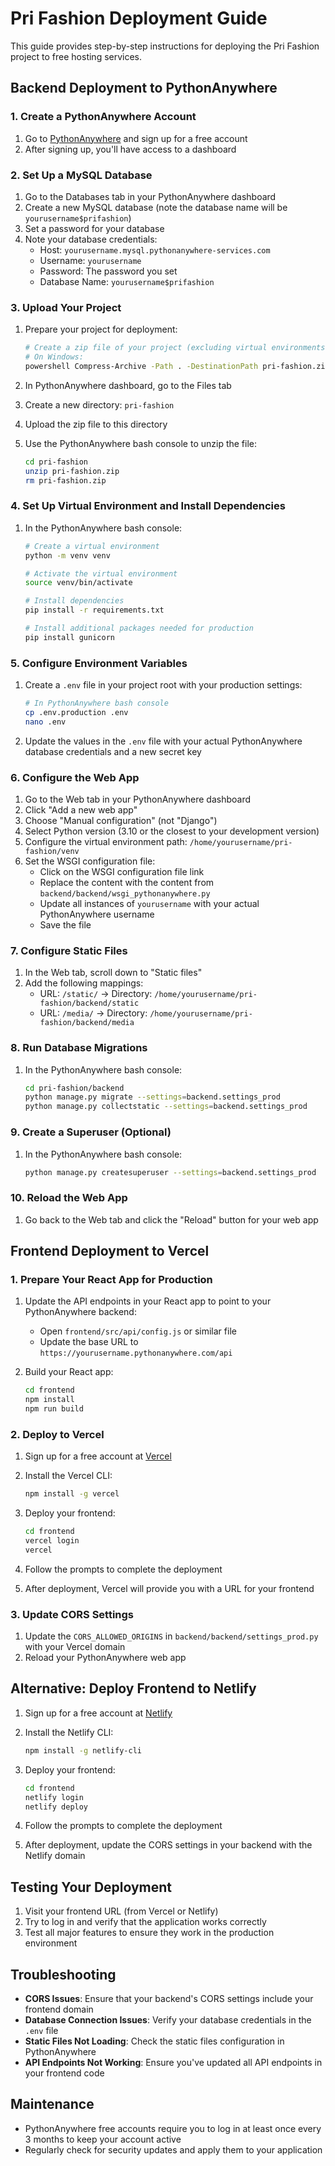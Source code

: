 # Pri Fashion Deployment Guide

This guide provides step-by-step instructions for deploying the Pri Fashion project to free hosting services.

## Backend Deployment to PythonAnywhere

### 1. Create a PythonAnywhere Account

1. Go to [PythonAnywhere](https://www.pythonanywhere.com/) and sign up for a free account
2. After signing up, you'll have access to a dashboard

### 2. Set Up a MySQL Database

1. Go to the Databases tab in your PythonAnywhere dashboard
2. Create a new MySQL database (note the database name will be `yourusername$prifashion`)
3. Set a password for your database
4. Note your database credentials:
   - Host: `yourusername.mysql.pythonanywhere-services.com`
   - Username: `yourusername`
   - Password: The password you set
   - Database Name: `yourusername$prifashion`

### 3. Upload Your Project

1. Prepare your project for deployment:
   ```bash
   # Create a zip file of your project (excluding virtual environments and unnecessary files)
   # On Windows:
   powershell Compress-Archive -Path . -DestinationPath pri-fashion.zip -Force
   ```

2. In PythonAnywhere dashboard, go to the Files tab
3. Create a new directory: `pri-fashion`
4. Upload the zip file to this directory
5. Use the PythonAnywhere bash console to unzip the file:
   ```bash
   cd pri-fashion
   unzip pri-fashion.zip
   rm pri-fashion.zip
   ```

### 4. Set Up Virtual Environment and Install Dependencies

1. In the PythonAnywhere bash console:
   ```bash
   # Create a virtual environment
   python -m venv venv
   
   # Activate the virtual environment
   source venv/bin/activate
   
   # Install dependencies
   pip install -r requirements.txt
   
   # Install additional packages needed for production
   pip install gunicorn
   ```

### 5. Configure Environment Variables

1. Create a `.env` file in your project root with your production settings:
   ```bash
   # In PythonAnywhere bash console
   cp .env.production .env
   nano .env
   ```
   
2. Update the values in the `.env` file with your actual PythonAnywhere database credentials and a new secret key

### 6. Configure the Web App

1. Go to the Web tab in your PythonAnywhere dashboard
2. Click "Add a new web app"
3. Choose "Manual configuration" (not "Django")
4. Select Python version (3.10 or the closest to your development version)
5. Configure the virtual environment path: `/home/yourusername/pri-fashion/venv`
6. Set the WSGI configuration file:
   - Click on the WSGI configuration file link
   - Replace the content with the content from `backend/backend/wsgi_pythonanywhere.py`
   - Update all instances of `yourusername` with your actual PythonAnywhere username
   - Save the file

### 7. Configure Static Files

1. In the Web tab, scroll down to "Static files"
2. Add the following mappings:
   - URL: `/static/` → Directory: `/home/yourusername/pri-fashion/backend/static`
   - URL: `/media/` → Directory: `/home/yourusername/pri-fashion/backend/media`

### 8. Run Database Migrations

1. In the PythonAnywhere bash console:
   ```bash
   cd pri-fashion/backend
   python manage.py migrate --settings=backend.settings_prod
   python manage.py collectstatic --settings=backend.settings_prod
   ```

### 9. Create a Superuser (Optional)

1. In the PythonAnywhere bash console:
   ```bash
   python manage.py createsuperuser --settings=backend.settings_prod
   ```

### 10. Reload the Web App

1. Go back to the Web tab and click the "Reload" button for your web app

## Frontend Deployment to Vercel

### 1. Prepare Your React App for Production

1. Update the API endpoints in your React app to point to your PythonAnywhere backend:
   - Open `frontend/src/api/config.js` or similar file
   - Update the base URL to `https://yourusername.pythonanywhere.com/api`

2. Build your React app:
   ```bash
   cd frontend
   npm install
   npm run build
   ```

### 2. Deploy to Vercel

1. Sign up for a free account at [Vercel](https://vercel.com/)
2. Install the Vercel CLI:
   ```bash
   npm install -g vercel
   ```

3. Deploy your frontend:
   ```bash
   cd frontend
   vercel login
   vercel
   ```

4. Follow the prompts to complete the deployment
5. After deployment, Vercel will provide you with a URL for your frontend

### 3. Update CORS Settings

1. Update the `CORS_ALLOWED_ORIGINS` in `backend/backend/settings_prod.py` with your Vercel domain
2. Reload your PythonAnywhere web app

## Alternative: Deploy Frontend to Netlify

1. Sign up for a free account at [Netlify](https://www.netlify.com/)
2. Install the Netlify CLI:
   ```bash
   npm install -g netlify-cli
   ```

3. Deploy your frontend:
   ```bash
   cd frontend
   netlify login
   netlify deploy
   ```

4. Follow the prompts to complete the deployment
5. After deployment, update the CORS settings in your backend with the Netlify domain

## Testing Your Deployment

1. Visit your frontend URL (from Vercel or Netlify)
2. Try to log in and verify that the application works correctly
3. Test all major features to ensure they work in the production environment

## Troubleshooting

- **CORS Issues**: Ensure that your backend's CORS settings include your frontend domain
- **Database Connection Issues**: Verify your database credentials in the `.env` file
- **Static Files Not Loading**: Check the static files configuration in PythonAnywhere
- **API Endpoints Not Working**: Ensure you've updated all API endpoints in your frontend code

## Maintenance

- PythonAnywhere free accounts require you to log in at least once every 3 months to keep your account active
- Regularly check for security updates and apply them to your application
